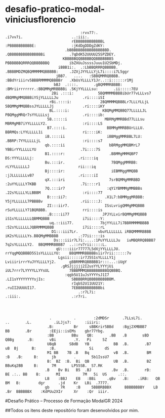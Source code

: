 # desafio-pratico-modal-viniciusflorencio

                                      :rvv77:.                      .i7vv7i.                      ..:iii:.                                            
                                  rEBBBBBBBBBBBBL                :PBBBBBBBBBBE:                :jKdDgDDDgZdKY:                                        
                               .bBBBBBBBBBBBBBBBBBD.           .QBBBBBBBBBBBBBBBi           .7qDdK52UUUU25SPZDEY.                                     
                              KBBBBBQQBBBBBQQBBBBBBB5         PBBBBBBQRRRQQBBBBBBQ         ibZXUuJssssJuuu1U2SbMDj.                                   
                            iBBB1i:.  .:LbBBQRRRQBBBBB.     .BBBBMDZMQBQMMMMMQBBBBB:     .JZXjJYYLLLYjL7i::::i7L5ggr                                  
                           jBB7.   ....   :SBBQMMRQBBBB.   :BBdYriiirv5BBBRMMMMQBBBBr   .XbUsYLLLLY1Jr..::i::::::r1Mj                                 
                          bBJ  .::::.       .gBQMMMRBBBB: :BMriirrrrrrr.:BBQMMgMRBBBBi .5KjYYLLLLsu:       .ii:::::7EU                                
                         2Bi .:::i:           5BQMMMMBBBBibUr77vLLLvs7    dBQMMgMMQBBBiYSjYLLLLLJu           .ri::::iSI                               
                        rBi.::::i:             2BQMMMMQBBBLr7LLLYLLjL      5BQMMgMMQBBssJYLLLLLJj             .ri::::iKY                              
                        BL.::::i:               KBQMgMMQBBQ77LLLLLJL        PBQMggMRQr7sYYLLLLsj               .ri::::ib:                             
                       5B.:::::i                 MBRMgMMRBBd77LLLsu          MBRMgMB7iYYLLLLLY2.                :ri::::LS                             
                       B7.::::i.                  BBMMgMMRBBUrLLLU.           BBRMQs:LYYLLLLL1i                  ri::::iK:                            
                      iB.::::ii                   iBBMggMMRBBL7LU:            .BBRP:7YYLLLLLjL                   :ri::::s7                            
                      qb.::::ii                    bBRMggMMQBMrL7              YBBirYYLLLLLYU                    .7i::::7S                            
                      B1.::::r:                    .BBMMgMMMQBP7                DS:YYYLLLLLj:                    .ri::::iq                            
                      Bu.:::ir.                     7BQMggMMRBB:                 rLYYLLLLLLJ                      rii:::iq                            
                      Bj::::ir:                     iEBMMggMMQBB                :jJLLLLLLLvB7                    .ri::::iI                            
                      qX.:::iri                    7srBQMMgMMRBBD              :2uYYLLLLY7KBB                    .7i::::r1                            
                      7Q.:::ir7                   :qYiYBMMMgMMBBBs            .22sYLLLLYLLBBBM                   :ri::::77                            
                       B::::ii7:                 .X1L7:bBMMggMRBBB:           Y5jYLLLLLL7PBBBBv                 .rii::::J:                            
                       ZI:::iir7.                ISsLvrigQMMgMMQBBB          rSuYLLLLLY71BQRBBB.                rri::::is                             
                       .B::::ii77               JPJYLLvirBQMMgMMQBBB        iS1sYLLLLLLLQBMMQBBB               i7ii::::Y:                             
                        uq.::iii77.            7bjYYLLL7i7BBRMMMMBBBB      :52sYLLLLLLJQBRMMMQBBB             i7ii::::rL                              
                         D1:::iii7Lr.         vbuYLLLLLLL iRBQMMMRBBBB    iK2sYLLLLLYs.BBQMgMMBBBB         .:77ii::::is                               
                          Ds:::iiir7L7i:....:1PuYYLLLLJu   iuMBQRRQBBBB7 7q2sYLLLLLY2.  BBQMMMRBBBB7  ..::rv7rii:::::L.                               
                           qU::::iiir77777L5dXjYYLLLLJU.    rrYqgMQQBBBD5S1sYLLLLLYU:    BBQMMMRBBBBBsiir7rii::::::7v                                 
                            Lgsii:::::ir7J5S1sYLLLLY1j       LviiirirrrYuJYYLLLLYj2.      gBBRMMRQBBBBB1r:::...:iUgY                                  
                             .gRSJjjjjj2I2usYYLYYYjUi         iUL7rrr7LYYYYLLYYsUL         7BBBMMMQBBBBBBBBBQQBBBQ.                                   
                               :qgb5U11uJsYYYYsJ1I7            .LI1sYYYYYYYYsjIs:            SBBBBRRQBBBBBBBBBBM.                                     
                                  rIqbS2U11UU21Y:                .ruII2UUUUI17.                7EBBBBBBBBBBBbi                                        
                                     .:r7L7i:                        .:iii:.                       .:r7ri.                                            
                                                                                                                                                      
                                                                                                                                                      
                                                                                                                                                      
                                                                                                                                                      
                        .          .        :2dMDSr      .7LLsL7i.           ..       .L.          .iLJjs7:      :iiiri:                              
                       .B:         Br     sBBKrir5BBd    :Bgj2XMBBB7         BB       .Br        :EEji::isEMs    gbr77Ybg.                            
                       :BB        BBu    QB:       .BB   .B       sBD       QBBg      .B:       vBi        .Y.   Pi     5Z                            
                       UBqB      SBdB   YB           BB  .B.       .B7     uB  Bj      B:      :B.               Si     dS                            
                       M1 BB    7B .B   Bq           vB  .B.        BM    :B   .B:     B:      jb        .       5b1IssU7                             
                       B:  BZ  :B.  Bi  QB           UB  .B.        BZ    BBuKq2BB     B:      7M       LP55SB.  S7.RK                                
                      .B    Bv Bi   B5  .BJ         .Bv  .B.       rB:   BE .:.. BB    B:       MI          7M   5i  US     .::.                      
                      LB    :BBJ    EB   :BBi     .qBv   .B:    .iRB:   QB        BM   B:        dgr      .jd    Kr   LBi  .7777.                     
                      gb     7R     :B     5BBBRBBBX      BBBBBBBBY    LB         .Br  BBBBBBX    :KdPUu2XIr     Xr    :Qr  iiir.    

#Desafio Prático – Processo de Formação ModalGR 2024

##Todos os itens deste repositório foram desenvolvidos por mim.